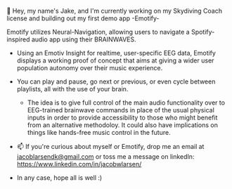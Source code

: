 👋 Hey, my name's Jake, and I'm currently working on my Skydiving Coach license and building out my first demo app -Emotify-

Emotify utilizes Neural-Navigation, allowing users to navigate a Spotify-inspired audio app using their BRAINWAVES.
 - Using an Emotiv Insight for realtime, user-specific EEG data, Emotify displays a working proof of concept that aims at giving a wider user population autonomy over their music experience.
 - You can play and pause, go next or previous, or even cycle between playlists, all with the use of your brain.
    - The idea is to give full control of the main audio functionality over to EEG-trained brainwave commands in place of the usual physical inputs in order to provide accessibility to those who might benefit from an alternative methodoloy. It could also have implications on things like hands-free music control in the future.

- 📫 If you're curious about myself or Emotify, drop me an email at jacoblarsendk@gmail.com or toss me a message on linkedIn: https://www.linkedin.com/in/jacobwlarsen/
- In any case, hope all is well :)



<!---
JakLarsen/JakLarsen is a ✨ special ✨ repository because its `README.md` (this file) appears on your GitHub profile.
You can click the Preview link to take a look at your changes.
--->
